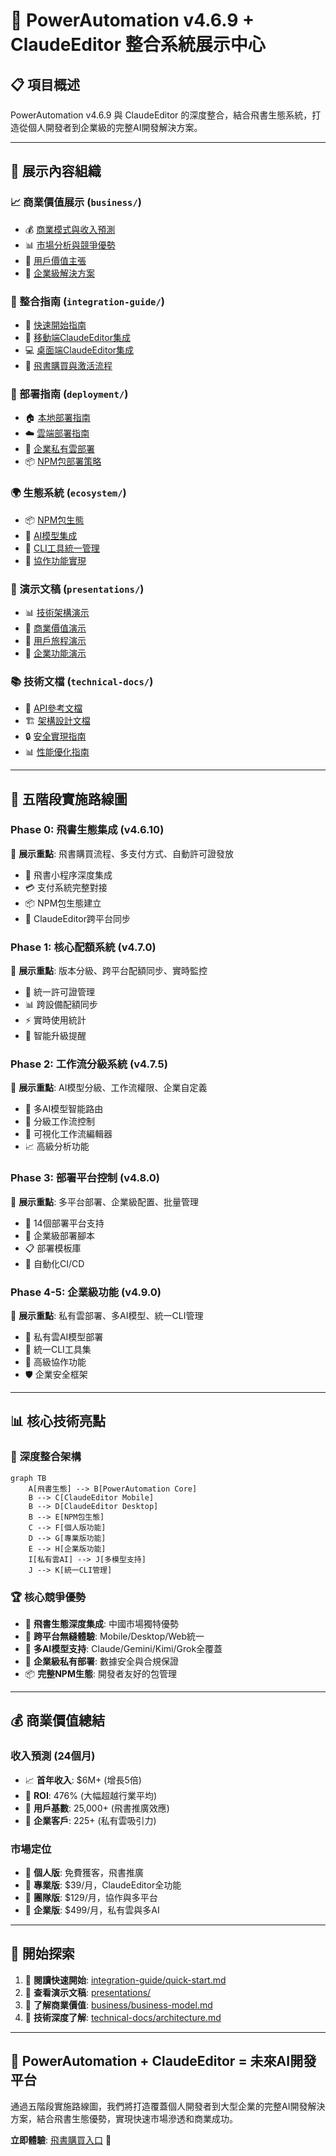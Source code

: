 # 🎯 PowerAutomation v4.6.9 + ClaudeEditor 整合系統展示中心

## 📋 項目概述

PowerAutomation v4.6.9 與 ClaudeEditor 的深度整合，結合飛書生態系統，打造從個人開發者到企業級的完整AI開發解決方案。

---

## 🎪 展示內容組織

### 📈 商業價值展示 (`business/`)
- 💰 [商業模式與收入預測](business/business-model.md)
- 📊 [市場分析與競爭優勢](business/market-analysis.md) 
- 🎯 [用戶價值主張](business/value-proposition.md)
- 💼 [企業級解決方案](business/enterprise-solution.md)

### 🔧 整合指南 (`integration-guide/`)
- 🚀 [快速開始指南](integration-guide/quick-start.md)
- 📱 [移動端ClaudeEditor集成](integration-guide/mobile-integration.md)
- 💻 [桌面端ClaudeEditor集成](integration-guide/desktop-integration.md)
- 🛒 [飛書購買與激活流程](integration-guide/feishu-purchase.md)

### 🚀 部署指南 (`deployment/`)
- 🏠 [本地部署指南](deployment/local-deployment.md)
- ☁️ [雲端部署指南](deployment/cloud-deployment.md)
- 🏢 [企業私有雲部署](deployment/enterprise-deployment.md)
- 📦 [NPM包部署策略](deployment/npm-deployment.md)

### 🌍 生態系統 (`ecosystem/`)
- 📦 [NPM包生態](ecosystem/npm-ecosystem.md)
- 🤖 [AI模型集成](ecosystem/ai-models.md)
- 🔧 [CLI工具統一管理](ecosystem/cli-tools.md)
- 👥 [協作功能實現](ecosystem/collaboration.md)

### 🎨 演示文稿 (`presentations/`)
- 📊 [技術架構演示](presentations/tech-architecture.html)
- 💼 [商業價值演示](presentations/business-value.html)
- 🔄 [用戶旅程演示](presentations/user-journey.html)
- 🏢 [企業功能演示](presentations/enterprise-features.html)

### 📚 技術文檔 (`technical-docs/`)
- 🔧 [API參考文檔](technical-docs/api-reference.md)
- 🏗️ [架構設計文檔](technical-docs/architecture.md)
- 🔒 [安全實現指南](technical-docs/security.md)
- 📊 [性能優化指南](technical-docs/performance.md)

---

## 🎯 五階段實施路線圖

### Phase 0: 飛書生態集成 (v4.6.10)
🎪 **展示重點**: 飛書購買流程、多支付方式、自動許可證發放
- 📱 飛書小程序深度集成
- 💳 支付系統完整對接
- 📦 NPM包生態建立
- 🔄 ClaudeEditor跨平台同步

### Phase 1: 核心配額系統 (v4.7.0)
🎪 **展示重點**: 版本分級、跨平台配額同步、實時監控
- 🔐 統一許可證管理
- 📊 跨設備配額同步
- ⚡ 實時使用統計
- 🔔 智能升級提醒

### Phase 2: 工作流分級系統 (v4.7.5)
🎪 **展示重點**: AI模型分級、工作流權限、企業自定義
- 🤖 多AI模型智能路由
- 🔧 分級工作流控制
- 🎨 可視化工作流編輯器
- 📈 高級分析功能

### Phase 3: 部署平台控制 (v4.8.0)
🎪 **展示重點**: 多平台部署、企業級配置、批量管理
- 🚀 14個部署平台支持
- 🏢 企業級部署腳本
- 📋 部署模板庫
- 🔄 自動化CI/CD

### Phase 4-5: 企業級功能 (v4.9.0)
🎪 **展示重點**: 私有雲部署、多AI模型、統一CLI管理
- 🏢 私有雲AI模型部署
- 🔧 統一CLI工具集
- 👥 高級協作功能
- 🛡️ 企業安全框架

---

## 📊 核心技術亮點

### 🔗 深度整合架構
```mermaid
graph TB
    A[飛書生態] --> B[PowerAutomation Core]
    B --> C[ClaudeEditor Mobile]
    B --> D[ClaudeEditor Desktop] 
    B --> E[NPM包生態]
    C --> F[個人版功能]
    D --> G[專業版功能]
    E --> H[企業版功能]
    I[私有雲AI] --> J[多模型支持]
    J --> K[統一CLI管理]
```

### 🏆 核心競爭優勢
- 🎯 **飛書生態深度集成**: 中國市場獨特優勢
- 📱 **跨平台無縫體驗**: Mobile/Desktop/Web統一
- 🤖 **多AI模型支持**: Claude/Gemini/Kimi/Grok全覆蓋
- 🏢 **企業級私有部署**: 數據安全與合規保證
- 📦 **完整NPM生態**: 開發者友好的包管理

---

## 💰 商業價值總結

### 收入預測 (24個月)
- 📈 **首年收入**: $6M+ (增長5倍)
- 🎯 **ROI**: 476% (大幅超越行業平均)
- 👥 **用戶基數**: 25,000+ (飛書推廣效應)
- 🏢 **企業客戶**: 225+ (私有雲吸引力)

### 市場定位
- 🔰 **個人版**: 免費獲客，飛書推廣
- 💼 **專業版**: $39/月，ClaudeEditor全功能
- 👥 **團隊版**: $129/月，協作與多平台
- 🏢 **企業版**: $499/月，私有雲與多AI

---

## 🚀 開始探索

1. 📖 **閱讀快速開始**: [integration-guide/quick-start.md](integration-guide/quick-start.md)
2. 🎪 **查看演示文稿**: [presentations/](presentations/)
3. 💼 **了解商業價值**: [business/business-model.md](business/business-model.md)
4. 🔧 **技術深度了解**: [technical-docs/architecture.md](technical-docs/architecture.md)

---

## 🎯 PowerAutomation + ClaudeEditor = 未來AI開發平台

通過五階段實施路線圖，我們將打造覆蓋個人開發者到大型企業的完整AI開發解決方案，結合飛書生態優勢，實現快速市場滲透和商業成功。

**立即體驗**: [飛書購買入口](https://applink.feishu.cn/client/message/link/open?token=AmfoKtFagQATaHK7JJIAQAI%3D) 🛒